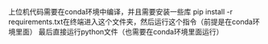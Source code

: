 上位机代码需要在conda环境中编译，并且需要安装一些库
pip install -r requirements.txt在终端进入这个文件夹，然后运行这个指令（前提是在conda环境里面）
最后直接运行python文件（也需要在conda环境里面运行）